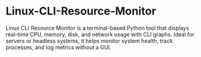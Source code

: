 # Linux-CLI-Resource-Monitor
Linux CLI Resource Monitor is a terminal-based Python tool that displays real-time CPU, memory, disk, and network usage with CLI graphs. Ideal for servers or headless systems, it helps monitor system health, track processes, and log metrics without a GUI.
